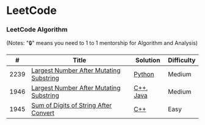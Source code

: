 LeetCode
========

### LeetCode Algorithm

(Notes: "🔒" means you need to 1 to 1 mentorship for Algorithm and Analysis)

| # | Title | Solution | Difficulty |
|---| ----- | -------- | ---------- |
|2239|[Largest Number After Mutating Substring](https://leetcode.com/problems/reverse-integer/) | [Python](./reverseint.py)|Medium|
|1946|[Largest Number After Mutating Substring](https://leetcode.com/problems/largest-number-after-mutating-substring/) | [C++](./algorithms/cpp/largestNumberAfterMutatingSubstring/LargestNumberAfterMutatingSubstring.cpp), [Java](./algorithms/java/src/LargestNumberAfterMutatingSubtring/largestNumberAfterMutatingSubstring.java)|Medium|
|1945|[Sum of Digits of String After Convert](https://leetcode.com/problems/sum-of-digits-of-string-after-convert/) | [C++](./algorithms/cpp/leetcode/sumOfDigitsOfStringAfterConvert/SumOfDigitsOfStringAfterConvert.cpp)|Easy|
